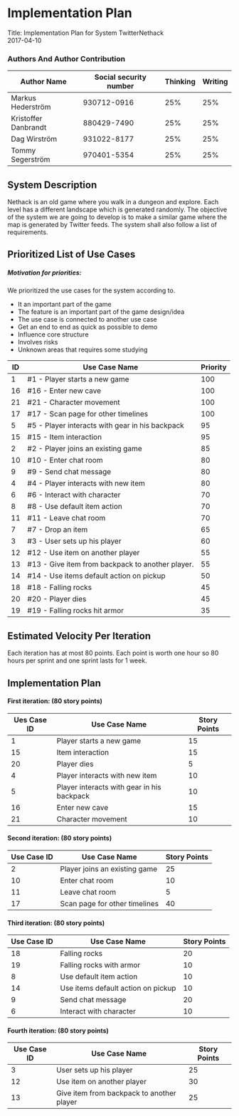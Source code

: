 # Implementation Plan

Title: Implementation Plan for System TwitterNethack  
2017-04-10  

### Authors And Author Contribution

| Author Name	          | Social security number	| Thinking	 | Writing	|
| -------------         |------------------------	| ---------- |--------- |
|Markus Hederström      | 930712-0916 		        |   25% 	   |	     25%|
|Kristoffer Danbrandt   | 880429-7490      		    |   25% 	   |		   25%|
|Dag Wirström           | 931022-8177      		    |   25% 	   |		   25%|
|Tommy Segerström       | 970401-5354      		    |   25% 	   |		   25%|


## System Description
Nethack is an old game where you walk in a dungeon and explore. Each level has a different landscape which is generated randomly. The objective of the system we are going to develop is to make a similar game where the map is generated by Twitter feeds. The system shall also follow a list of requirements.

## Prioritized List of Use Cases
##### Motivation for priorities:
We prioritized the use cases for the system according to.

* It an important part of the game
* The feature is an important part of the game design/idea
* The use case is connected to another use case
* Get an end to end as quick as possible to demo
* Influence core structure
* Involves risks
* Unknown areas that requires some studying

|ID	          | Use Case Name	                                          | Priority  |
| ------------|---------------------------------------------------------| --------- |
|     1       |    #1 - Player starts a new game                        |    100    |
|     16      |    #16 - Enter new cave                                 |    100    |
|     21      |    #21 - Character movement                             |    100    |
|     17      |    #17 - Scan page for other timelines                  |    100    |
|     5       |    #5 - Player interacts with gear in his backpack      |    95     |
|     15      |    #15 - Item interaction                               |    95     |
|     2       |    #2 - Player joins an existing game                   |    85     |
|     10      |    #10 - Enter chat room                                |    80     |
|     9       |    #9 - Send chat message                               |    80     |
|     4       |    #4 - Player interacts with new item                  |    80     |
|     6       |    #6 - Interact with character                         |    70     |
|     8       |    #8 - Use default item action                         |    70     |
|     11      |    #11 - Leave chat room                                |    70     |
|     7       |    #7 - Drop an item                                    |    65     |
|     3       |    #3 - User sets up his player                         |    60     |
|     12      |    #12 - Use item on another player                     |    55     |
|     13      |    #13 - Give item from backpack to another player.     |    55     |
|     14      |    #14 - Use items default action on pickup             |    50     |
|     18      |    #18 - Falling rocks                                  |    45     |
|     20      |    #20 - Player dies                                    |    45     |
|     19      |    #19 - Falling rocks hit armor                        |    35     |


## Estimated Velocity Per Iteration
Each iteration has at most 80 points. Each point is worth one hour so 80 hours per sprint and one sprint lasts for 1 week.

## Implementation Plan

#### First iteration: (80 story points)

| Ues Case ID	| Use Case Name	                                          | Story Points  |
| ------------|---------------------------------------------------------| ------------- |
|     1       |  Player starts a new game                               |      15       |
|     15      |  Item interaction                                       |      15       |
|     20      |  Player dies                                            |      5        |
|     4       |  Player interacts with new item                         |      10       |
|     5       |  Player interacts with gear in his backpack             |      10       |
|     16      |  Enter new cave                                         |      15       |
|     21      |  Character movement                                     |      10       |

#### Second iteration: (80 story points)

| Use Case ID  | Use Case Name	                                          | Story Points  |
| -------------|----------------------------------------------------------| ------------- |
|     2        |    Player joins an existing game                         |      25       |
|     10       |    Enter chat room                                       |      10       |
|     11       |    Leave chat room                                       |      5        |
|     17       |    Scan page for other timelines                         |      40       |

#### Third iteration: (80 story points)

| Use Case ID  | Use Case Name	                                          | Story Points  |
| -------------|----------------------------------------------------------| ------------- |
|     18       |    Falling rocks                                         |      20       |
|     19       |    Falling rocks with armor                              |      10       |
|     8        |    Use default item action                               |      10       |
|     14       |    Use items default action on pickup                    |      10       |
|     9        |    Send chat message                                     |      20       |
|     6        |    Interact with character                               |      10       |

#### Fourth iteration: (80 story points)

| Use Case ID  | Use Case Name	                                          | Story Points  |
| -------------|----------------------------------------------------------| ------------- |
|     3        |    User sets up his player                               |      25       |
|     12       |    Use item on another player                            |      30       |
|     13       |    Give item from backpack to another player             |      25       |
